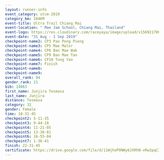 ```yaml
---
layout: runner-info 
event_category: utcm-2019 
category_km: 104KM 
event-title: Ultra Trail Chiang Mai 
event-location: " Mae Jam School, Chiang Mai, Thailand" 
event-logo: https://res.cloudinary.com/raceyaya/image/upload/v1569217001/logo/ultra-trail-chiangmai_ay7efp.jpg 
event-date: "31 Aug - 1 Sep 2019" 
checkpoint-name2: CP3 Pao Pong Pieng 
checkpoint-name3: CP5 Mae Malor 
checkpoint-name4: CP6 Ban Mae Wak  
checkpoint-name5: CP9 Ban Mae Tan 
checkpoint-name6: CP10 Tung Yao 
checkpoint-name7: Finish 
checkpoint-name8: 
checkpoint-name9: 
overall_rank: 94
gender_rank: 21
bib: 14063
first_name: Junjira Tesmasa
last_name: Junjira
distance: Tesmasa
category: 31
gender: Female
time: 18-31-45
checkpoint2: 5-11-35
checkpoint3: 9-44-18
checkpoint4: 11-21-05
checkpoint5: 13-36-01
checkpoint6: 16-55-04
checkpoint7: 1-36-41
finish: 22-31-45
certificate: https://drive.google.com/file/d/11WjhoPONWy6JXRhN-vRw2pqCIr-1--oC/view?usp=sharing
---
```

